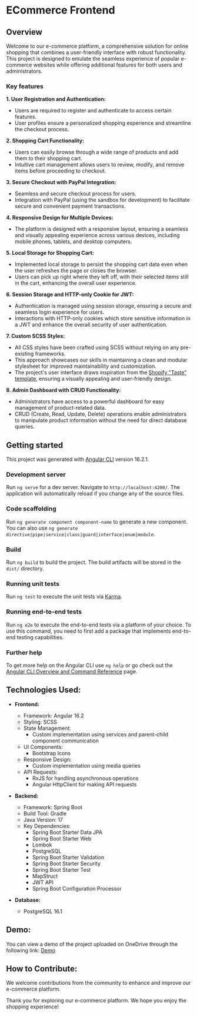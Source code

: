 # ECommerce Frontend

## Overview
Welcome to our e-commerce platform, a comprehensive solution for online shopping that combines a user-friendly interface with robust functionality. This project is designed to emulate the seamless experience of popular e-commerce websites while offering additional features for both users and administrators.

### Key features

**1. User Registration and Authentication:**
- Users are required to register and authenticate to access certain features.
- User profiles ensure a personalized shopping experience and streamline the checkout process.

**2. Shopping Cart Functionality:**
- Users can easily browse through a wide range of products and add them to their shopping cart.
- Intuitive cart management allows users to review, modify, and remove items before proceeding to checkout.

**3. Secure Checkout with PayPal Integration:**
- Seamless and secure checkout process for users.
- Integration with PayPal (using the sandbox for development) to facilitate secure and convenient payment transactions.

**4. Responsive Design for Multiple Devices:**
- The platform is designed with a responsive layout, ensuring a seamless and visually appealing experience across various devices, including mobile phones, tablets, and desktop computers.

**5. Local Storage for Shopping Cart:**
- Implemented local storage to persist the shopping cart data even when the user refreshes the page or closes the browser.
- Users can pick up right where they left off, with their selected items still in the cart, enhancing the overall user experience.

**6. Session Storage and HTTP-only Cookie for JWT:**
- Authentication is managed using session storage, ensuring a secure and seamless login experience for users.
- Interactions with HTTP-only cookies which store sensitive information in a JWT and enhance the overall security of user authentication.

**7. Custom SCSS Styles:**
- All CSS styles have been crafted using SCSS without relying on any pre-existing frameworks.
- This approach showcases our skills in maintaining a clean and modular stylesheet for improved maintainability and customization.
- The project's user interface draws inspiration from the [Shopify "Taste" template](https://themes.shopify.com/themes/taste/styles/default/preview), ensuring a visually appealing and user-friendly design.

**8. Admin Dashboard with CRUD Functionality:**
- Administrators have access to a powerful dashboard for easy management of product-related data.
- CRUD (Create, Read, Update, Delete) operations enable administrators to manipulate product information without the need for direct database queries.

## Getting started
This project was generated with [Angular CLI](https://github.com/angular/angular-cli) version 16.2.1.

### Development server

Run `ng serve` for a dev server. Navigate to `http://localhost:4200/`. The application will automatically reload if you change any of the source files.

### Code scaffolding

Run `ng generate component component-name` to generate a new component. You can also use `ng generate directive|pipe|service|class|guard|interface|enum|module`.

### Build

Run `ng build` to build the project. The build artifacts will be stored in the `dist/` directory.

### Running unit tests

Run `ng test` to execute the unit tests via [Karma](https://karma-runner.github.io).

### Running end-to-end tests

Run `ng e2e` to execute the end-to-end tests via a platform of your choice. To use this command, you need to first add a package that implements end-to-end testing capabilities.

### Further help

To get more help on the Angular CLI use `ng help` or go check out the [Angular CLI Overview and Command Reference](https://angular.io/cli) page.

## Technologies Used:

- **Frontend:**
  - Framework: Angular 16.2
  - Styling: SCSS
  - State Management:
    - Custom implementation using services and parent-child component communication
  - UI Components:
    - Bootstrap Icons
  - Responsive Design:
    - Custom implementation using media queries
  - API Requests:
    - RxJS for handling asynchronous operations
    - Angular HttpClient for making API requests

- **Backend:**
  - Framework: Spring Boot
  - Build Tool: Gradle
  - Java Version: 17
  - Key Dependencies:
    - Spring Boot Starter Data JPA
    - Spring Boot Starter Web
    - Lombok
    - PostgreSQL
    - Spring Boot Starter Validation
    - Spring Boot Starter Security
    - Spring Boot Starter Test
    - MapStruct 
    - JWT API 
    - Spring Boot Configuration Processor

- **Database:**
  - PostgreSQL 16.1
 
## Demo:
You can view a demo of the project uploaded on OneDrive through the following link:
[Demo](https://onedrive.live.com/?authkey=%21ACRLctqJ7whxTZw&id=42AA43D042607B76%21191966&cid=42AA43D042607B76)

## How to Contribute:

We welcome contributions from the community to enhance and improve our e-commerce platform.

Thank you for exploring our e-commerce platform. We hope you enjoy the shopping experience!
